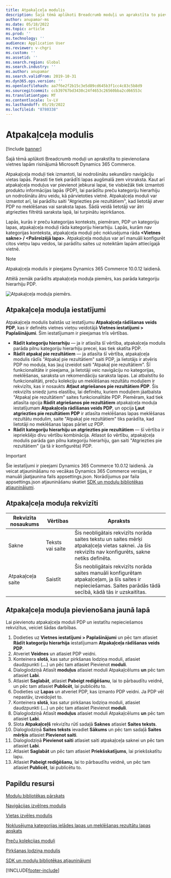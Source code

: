 ```yaml
---
title: Atpakaļceļa modulis
description: Šajā tēmā aplūkoti Breadcrumb moduļi un aprakstīta to pievienošana vietnes lapām risinājumā Microsoft Dynamics 365 Commerce.
author: anupamar-ms
ms.date: 05/18/2022
ms.topic: article
ms.prod: ''
ms.technology: ''
audience: Application User
ms.reviewer: v-chgri
ms.custom: ''
ms.assetid: ''
ms.search.region: Global
ms.search.industry: ''
ms.author: anupamar
ms.search.validFrom: 2019-10-31
ms.dyn365.ops.version: ''
ms.openlocfilehash: aa7f6e2f2b15c3e5d89cd645b3f1cc4c83c5b8d9
ms.sourcegitcommit: ccb39767bd3430c24f4653c26560bba2cd66553c
ms.translationtype: MT
ms.contentlocale: lv-LV
ms.lasthandoff: 05/19/2022
ms.locfileid: "8780338"
---
```

# <a name="breadcrumb-module"></a>Atpakaļceļa modulis

[!include [banner](includes/banner.md)]

Šajā tēmā aplūkoti Breadcrumb moduļi un aprakstīta to pievienošana vietnes lapām risinājumā Microsoft Dynamics 365 Commerce.

Atpakaļceļa moduļi tiek izmantoti, lai nodrošinātu sekundāro navigāciju vietas lapās. Parasti tie tiek parādīti lapas augšmalā zem virsraksta. Kaut arī atpakaļceļa moduļus var pievienot jebkurai lapai, tie visbiežāk tiek izmantoti produktu informācijas lapās (PDP), lai parādītu preču kategoriju hierarhiju un nodrošinātu ātru veidu, kā pārvietoties vietnē. Atpakaļceļa moduli var izmantot arī, lai parādītu saiti "Atgriezties pie rezultātiem", kad lietotāji atver PDP no meklēšanas vai saraksta lapas. Šādā veidā lietotāji var ātri atgriezties filtrētā saraksta lapā, lai turpinātu iepirkšanos.

Lapās, kurās ir preču kategorijas konteksts, piemēram, PDP un kategoriju lapas, atpakaļceļa moduļi rāda kategoriju hierarhiju. Lapās, kurām nav kategorijas konteksta, atpakaļceļa moduļi pēc noklusējuma rāda **&lt;Vietnes sakne&gt; / &lt;Pašreizējā lapa&gt;**. Atpakaļceļa moduļus var arī manuāli konfigurēt citos vietņu lapu veidos, lai parādītu saites uz noteiktām lapām attiecīgajā vietnē.

> [!NOTE]
> Atpakaļceļa modulis ir pieejams Dynamics 365 Commerce 10.0.12 laidienā.

Attēlā zemāk parādīts atpakaļceļa moduļa piemērs, kas parāda kategoriju hierarhiju PDP.

![Atpakaļceļa moduļa piemērs.](./media/ecommerce-breadcrumb.PNG)

## <a name="breadcrumb-module-settings"></a>Atpakaļceļa moduļa iestatījumi

Atpakaļceļa modulis balstās uz iestatījumu **Atpakaļceļa rādīšanas veids PDP**, kas ir definēts vietnes vietņu veidotājā **Vietnes iestatījumi \> Paplašinājumi**. Šim iestatījumam ir pieejamas trīs vērtības.

- **Rādīt kategoriju hierarhiju** — ja ir atlasīta šī vērtība, atpakaļceļa modulis parāda pilnu kategoriju hierarhiju precei, kas tiek skatīta PDP.
- **Rādīt atpakaļ pie rezultātiem** — ja atlasīta šī vērtība, atpakaļceļa modulis rādīs "Atpakaļ pie rezultātiem" saiti PDP, ja lietotājs ir atvēris PDP no moduļa, kas ļauj izveidot saiti "Atpakaļ pie rezultātiem". Šī funkcionalitāte ir pieejama, ja lietotāji veic navigāciju no kategorijas, meklēšanas, saraksta un rekomendāciju saraksta lapas. Lai atbalstītu šo funkcionalitāti, preču kolekciju un meklēšanas rezultātu moduļiem ir rekvizīts, kas ir nosaukts **Atļaut atgriešanos pie rezultātiem PDP**. Šis rekvizīts sniedz jums elastību, lai definētu, kuriem moduļiem jāatbalsta "Atpakaļ pie rezultātiem" saites funkcionalitāte PDP. Piemēram, kad tiek atlasīta opcija **Rādīt atgriešanos pie rezultātiem** atpakaļceļa moduļa iestatījumam **Atpakaļceļa rādīšanas veids PDP**, un opcija **Ļaut atgriezties pie rezultātiem PDP** ir atlasīta meklēšanas lapas meklēšanas rezultātu modulim, saite "Atpakaļ pie rezultātiem" tiks parādīta, kad lietotāji no meklēšanas lapas pāriet uz PDP.
- **Rādīt kategoriju hierarhiju un atgriezties pie rezultātiem** — šī vērtība ir iepriekšējo divu vērtību kombinācija. Atlasot šo vērtību, atpakaļceļa modulis parāda gan pilnu kategoriju hierarhiju, gan saiti "Atgriezties pie rezultātiem" (ja tā ir konfigurēta) PDP.

> [!IMPORTANT]
> Šie iestatījumi ir pieejami Dynamics 365 Commerce 10.0.12 laidienā. Ja veicat atjaunināšanu no vecākas Dynamics 365 Commerce versijas, ir manuāli jāatjaunina fails appsettings.json. Norādījumus par faila appsettings.json atjaunināšanu skatiet [SDK un moduļu bibliotēkas atjauninājumi](e-commerce-extensibility/sdk-updates.md#update-the-appsettingsjson-file).

## <a name="breadcrumb-module-properties"></a>Atpakaļceļa moduļa rekvizīti

| Rekvizīta nosaukums | Vērtības | Apraksts |
|---------------|--------|-------------|
| Sakne | Teksts vai saite| Šis neobligātais rekvizīts norāda saites tekstu un saites mērķi atpakaļceļa vietas saknei. Ja šis rekvizīts nav konfigurēts, sakne netiks definēta. |
| Atpakaļceļa saite | Saistīt | Šis neobligātais rekvizīts norāda saites manuāli konfigurētam atpakaļceļam, ja šīs saites ir nepieciešamas. Saites parādās tādā secībā, kādā tās ir uzskaitītas. |

## <a name="add-a-breadcrumb-module-to-a-new-page"></a>Atpakaļceļa moduļa pievienošana jaunā lapā

Lai pievienotu atpakaļceļa moduli PDP un iestatītu nepieciešamos rekvizītus, veiciet šādas darbības.

1. Dodieties uz **Vietnes iestatījumi \> Paplašinājumi** un pēc tam atlasiet **Rādīt kategoriju hierarhija** iestatījumam **Atpakaļceļa rādīšanas veids PDP**.
1. Atveriet **Veidnes** un atlasiet PDP veidni.
1. Konteinera **slotā**, kas satur pirkšanas lodziņa moduli, atlasiet daudzpunkti (**...**) un pēc tam atlasiet Pievienot **moduli**.
1. Dialoglodziņā Atlasīt **moduļus** atlasiet moduli Atpakaļcēlums **un** pēc tam atlasiet **Labi**.
1. Atlasiet **Saglabāt**, atlasiet **Pabeigt rediģēšanu**, lai to pārbaudītu veidnē, un pēc tam atlasiet **Publicēt**, lai publicētu to.
1. Dodieties uz **Lapas** un atveriet PDP, kas izmanto PDP veidni. Ja PDP vēl nepastāv, izveidojiet to.
1. Konteinera **slotā**, kas satur pirkšanas lodziņa moduli, atlasiet daudzpunkti (**...**) un pēc tam atlasiet Pievienot **moduli**.
1. Dialoglodziņā Atlasīt **moduļus** atlasiet moduli Atpakaļcēlums **un** pēc tam atlasiet **Labi**.
1. Slota **Atpakaļceļš** rekvizītu rūtī sadaļā **Saknes** atlasiet **Saites teksts**.
1. Dialoglodziņā **Saites teksts** ievadiet **Sākums** un pēc tam sadaļā **Saites mērķis** atlasiet **Pievienot saiti**.
1. Dialoglodziņā **Pievienot saiti** atlasiet saiti atpakaļceļa saknei un pēc tam atlasiet **Labi**.
1. Atlasiet **Saglabāt** un pēc tam atlasiet **Priekšskatījums**, lai priekšskatītu lapu.
1. Atlasiet **Pabeigt rediģēšanu**, lai to pārbaudītu veidnē, un pēc tam atlasiet **Publicēt**, lai publicētu to.

## <a name="additional-resources"></a>Papildu resursi

[Moduļu bibliotēkas pārskats](starter-kit-overview.md)

[Navigācijas izvēlnes modulis](nav-menu-module.md)

[Vietas izvēles modulis](site-selector.md)

[Noklusējuma kategorijas ielādes lapas un meklēšanas rezultātu lapas apskats](category-search-page-overview.md)

[Preču kolekcijas moduļi](product-collection-module-overview.md)

[Pirkšanas lodziņa modulis](add-buy-box.md)

[SDK un moduļu bibliotēkas atjauninājumi](e-commerce-extensibility/sdk-updates.md)


[!INCLUDE[footer-include](../includes/footer-banner.md)]
